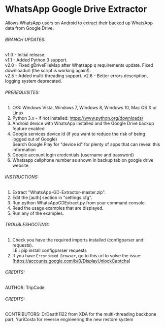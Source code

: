 # WhatsApp Google Drive Extractor
Allows WhatsApp users on Android to extract their backed up WhatsApp data from Google Drive.  

###### BRANCH UPDATES:
v1.0 - Initial release.  
v1.1 - Added Python 3 support.  
v2.0 - Fixed gDriveFileMap after Whatsapp q requirements update.
       Fixed downloadurl (the script is working again!).   
v2.5 - Added multi-threading support.
v2.6 - Better errors description, logging system deprecated.

###### PREREQUISITES:
 1. O/S: Windows Vista, Windows 7, Windows 8, Windows 10, Mac OS X or Linux  
 2. Python 3.x - If not installed: https://www.python.org/downloads/  
 3. Android device with WhatsApp installed and the Google Drive backup feature enabled  
 4. Google services device id (if you want to reduce the risk of being logged out of Google)  
     Search Google Play for "device id" for plenty of apps that can reveal this information  
 5. Google account login credentials (username and password)  
 6. Whatsapp cellphone number as shown in backup tab on google drive website.


###### INSTRUCTIONS:
 1. Extract "WhatsApp-GD-Extractor-master.zip".  
 2. Edit the [auth] section in "settings.cfg".  
 3. Run python WhatsAppGDExtract.py from your command console.  
 4. Read the usage examples that are displayed.  
 5. Run any of the examples.  
 

###### TROUBLESHOOTING:
 1. Check you have the required imports installed (configparser and requests).  
     I.E.: pip install configparser requests  
 2. If you have `Error:Need Browser`, go to this url to solve the issue:
     [https://accounts.google.com/b/0/DisplayUnlockCaptcha]


###### CREDITS:
 AUTHOR: TripCode  

###### CREDITS:
 CONTRIBUTORS: DrDeath1122 from XDA for the multi-threading backbone part,
               YuriCosta for reverse engineering the new restore system

